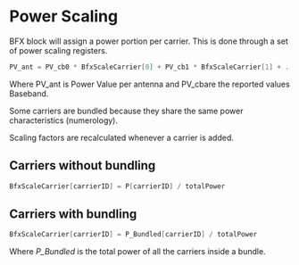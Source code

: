 Power Scaling
===

BFX block will assign a power portion per carrier. This is done through a set
of power scaling registers.

```C++
PV_ant = PV_cb0 * BfxScaleCarrier[0] + PV_cb1 * BfxScaleCarrier[1] + .. + PV_cb<n> * BfxScaleCarrierBr<n>
```
Where PV_ant is Power Value per antenna and PV_cb<n>are the reported values 
Baseband.

Some carriers are bundled because they share the same power characteristics (numerology).

Scaling factors are recalculated whenever a carrier is added.

Carriers without bundling
---

```C++
BfxScaleCarrier[carrierID] = P[carrierID] / totalPower
```

Carriers with bundling
---

```C++
BfxScaleCarrier[carrierID] = P_Bundled[carrierID] / totalPower
```
Where _P\_Bundled_ is the total power of all the carriers inside a bundle.


